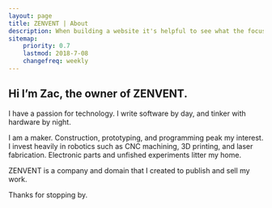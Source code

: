 ```yaml
---
layout: page
title: ZENVENT | About
description: When building a website it's helpful to see what the focus of your site is. This page is an example of how to show a website's focus.
sitemap:
    priority: 0.7
    lastmod: 2018-7-08
    changefreq: weekly
---
```

## Hi I’m Zac, the owner of ZENVENT.

I have a passion for technology. I write software by day, and tinker with hardware by night.

I am a maker. Construction, prototyping, and programming peak my interest. I invest heavily in robotics such as CNC machining, 3D printing, and laser fabrication. Electronic parts and unfished experiments litter my home. 

ZENVENT is a company and domain that I created to publish and sell my work.

Thanks for stopping by.
